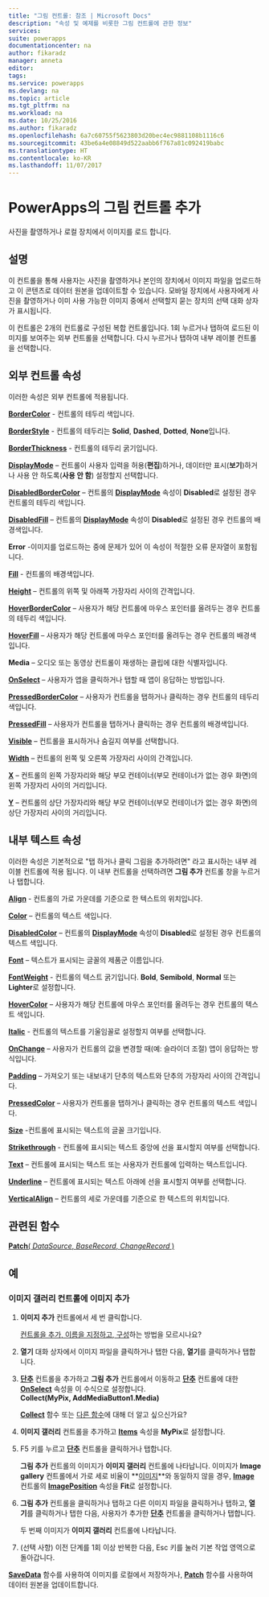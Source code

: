 ```yaml
---
title: "그림 컨트롤: 참조 | Microsoft Docs"
description: "속성 및 예제를 비롯한 그림 컨트롤에 관한 정보"
services: 
suite: powerapps
documentationcenter: na
author: fikaradz
manager: anneta
editor: 
tags: 
ms.service: powerapps
ms.devlang: na
ms.topic: article
ms.tgt_pltfrm: na
ms.workload: na
ms.date: 10/25/2016
ms.author: fikaradz
ms.openlocfilehash: 6a7c60755f5623803d20bec4ec9881108b1116c6
ms.sourcegitcommit: 43be6a4e08849d522aabb6f767a81c092419babc
ms.translationtype: HT
ms.contentlocale: ko-KR
ms.lasthandoff: 11/07/2017
---
```

# <a name="add-picture-control-in-powerapps"></a>PowerApps의 그림 컨트롤 추가
사진을 촬영하거나 로컬 장치에서 이미지를 로드 합니다.

## <a name="description"></a>설명
이 컨트롤을 통해 사용자는 사진을 촬영하거나 본인의 장치에서 이미지 파일을 업로드하고 이 콘텐츠로 데이터 원본을 업데이트할 수 있습니다. 모바일 장치에서 사용자에게 사진을 촬영하거나 이미 사용 가능한 이미지 중에서 선택할지 묻는 장치의 선택 대화 상자가 표시됩니다.

이 컨트롤은 2개의 컨트롤로 구성된 복합 컨트롤입니다.  1회 누르거나 탭하여 로드된 이미지를 보여주는 외부 컨트롤을 선택합니다.  다시 누르거나 탭하여 내부 레이블 컨트롤을 선택합니다.

## <a name="outer-control-properties"></a>외부 컨트롤 속성
이러한 속성은 외부 컨트롤에 적용됩니다.

**[BorderColor](properties-color-border.md)** - 컨트롤의 테두리 색입니다.

**[BorderStyle](properties-color-border.md)** - 컨트롤의 테두리는 **Solid**, **Dashed**, **Dotted**, **None**입니다.

**[BorderThickness](properties-color-border.md)** - 컨트롤의 테두리 굵기입니다.

**[DisplayMode](properties-core.md)** – 컨트롤이 사용자 입력을 허용(**편집**)하거나, 데이터만 표시(**보기**)하거나 사용 안 하도록(**사용 안 함**) 설정할지 선택합니다.

**[DisabledBorderColor](properties-color-border.md)** – 컨트롤의 **[DisplayMode](properties-core.md)** 속성이 **Disabled**로 설정된 경우 컨트롤의 테두리 색입니다.

**[DisabledFill](properties-color-border.md)** – 컨트롤의 **[DisplayMode](properties-core.md)** 속성이 **Disabled**로 설정된 경우 컨트롤의 배경색입니다.

**Error** -이미지를 업로드하는 중에 문제가 있어 이 속성이 적절한 오류 문자열이 포함됩니다.

**[Fill](properties-color-border.md)** - 컨트롤의 배경색입니다.

**[Height](properties-size-location.md)** – 컨트롤의 위쪽 및 아래쪽 가장자리 사이의 간격입니다.

**[HoverBorderColor](properties-color-border.md)** – 사용자가 해당 컨트롤에 마우스 포인터를 올려두는 경우 컨트롤의 테두리 색입니다.

**[HoverFill](properties-color-border.md)** – 사용자가 해당 컨트롤에 마우스 포인터를 올려두는 경우 컨트롤의 배경색입니다.

**Media** – 오디오 또는 동영상 컨트롤이 재생하는 클립에 대한 식별자입니다.

**[OnSelect](properties-core.md)** – 사용자가 앱을 클릭하거나 탭할 때 앱이 응답하는 방법입니다.

**[PressedBorderColor](properties-color-border.md)** – 사용자가 컨트롤을 탭하거나 클릭하는 경우 컨트롤의 테두리 색입니다.

**[PressedFill](properties-color-border.md)** – 사용자가 컨트롤을 탭하거나 클릭하는 경우 컨트롤의 배경색입니다.

**[Visible](properties-core.md)** – 컨트롤을 표시하거나 숨길지 여부를 선택합니다.

**[Width](properties-size-location.md)** – 컨트롤의 왼쪽 및 오른쪽 가장자리 사이의 간격입니다.

**[X](properties-size-location.md)** – 컨트롤의 왼쪽 가장자리와 해당 부모 컨테이너(부모 컨테이너가 없는 경우 화면)의 왼쪽 가장자리 사이의 거리입니다.

**[Y](properties-size-location.md)** – 컨트롤의 상단 가장자리와 해당 부모 컨테이너(부모 컨테이너가 없는 경우 화면)의 상단 가장자리 사이의 거리입니다.

## <a name="inner-text-properties"></a>내부 텍스트 속성
이러한 속성은 기본적으로 "탭 하거나 클릭 그림을 추가하려면" 라고 표시하는 내부 레이블 컨트롤에 적용 됩니다.  이 내부 컨트롤을 선택하려면 **그림 추가** 컨트롤 창을 누르거나 탭합니다.

**[Align](properties-text.md)** - 컨트롤의 가로 가운데를 기준으로 한 텍스트의 위치입니다.

**[Color](properties-color-border.md)** – 컨트롤의 텍스트 색입니다.

**[DisabledColor](properties-color-border.md)** – 컨트롤의 **[DisplayMode](properties-core.md)** 속성이 **Disabled**로 설정된 경우 컨트롤의 텍스트 색입니다.

**[Font](properties-text.md)** – 텍스트가 표시되는 글꼴의 제품군 이름입니다.

**[FontWeight](properties-text.md)** - 컨트롤의 텍스트 굵기입니다. **Bold**, **Semibold**, **Normal** 또는 **Lighter**로 설정합니다.

**[HoverColor](properties-color-border.md)** – 사용자가 해당 컨트롤에 마우스 포인터를 올려두는 경우 컨트롤의 텍스트 색입니다.

**[Italic](properties-text.md)** - 컨트롤의 텍스트를 기울임꼴로 설정할지 여부를 선택합니다.

**[OnChange](properties-core.md)** – 사용자가 컨트롤의 값을 변경할 때(예: 슬라이더 조절) 앱이 응답하는 방식입니다.

**[Padding](properties-size-location.md)** – 가져오기 또는 내보내기 단추의 텍스트와 단추의 가장자리 사이의 간격입니다.

**[PressedColor](properties-color-border.md)** – 사용자가 컨트롤을 탭하거나 클릭하는 경우 컨트롤의 텍스트 색입니다.

**[Size](properties-text.md)** -컨트롤에 표시되는 텍스트의 글꼴 크기입니다.

**[Strikethrough](properties-text.md)** - 컨트롤에 표시되는 텍스트 중앙에 선을 표시할지 여부를 선택합니다.

**[Text](properties-core.md)** – 컨트롤에 표시되는 텍스트 또는 사용자가 컨트롤에 입력하는 텍스트입니다.

**[Underline](properties-text.md)** – 컨트롤에 표시되는 텍스트 아래에 선을 표시할지 여부를 선택합니다.

**[VerticalAlign](properties-text.md)** – 컨트롤의 세로 가운데를 기준으로 한 텍스트의 위치입니다.

## <a name="related-functions"></a>관련된 함수
[**Patch**( *DataSource*, *BaseRecord*, *ChangeRecord* )](../functions/function-patch.md)

## <a name="example"></a>예
### <a name="add-images-to-an-image-gallery-control"></a>이미지 갤러리 컨트롤에 이미지 추가
1. **이미지 추가** 컨트롤에서 세 번 클릭합니다.
   
    [컨트롤을 추가, 이름을 지정하고, 구성](../add-configure-controls.md)하는 방법을 모르시나요?
2. **열기** 대화 상자에서 이미지 파일을 클릭하거나 탭한 다음, **열기**를 클릭하거나 탭합니다.
3. **[단추](control-button.md)** 컨트롤을 추가하고 **그림 추가** 컨트롤에서 이동하고 **[단추](control-button.md)** 컨트롤에 대한 **[OnSelect](properties-core.md)** 속성을 이 수식으로 설정합니다.<br>
   **Collect(MyPix, AddMediaButton1.Media)**
   
    **[Collect](../functions/function-clear-collect-clearcollect.md)** 함수 또는 [다른 함수](../formula-reference.md)에 대해 더 알고 싶으신가요?
4. **이미지 갤러리** 컨트롤을 추가하고 **[Items](properties-core.md)** 속성을 **MyPix**로 설정합니다.
5. F5 키를 누르고 **[단추](control-button.md)** 컨트롤을 클릭하거나 탭합니다.
   
    **그림 추가** 컨트롤의 이미지가 **이미지 갤러리** 컨트롤에 나타납니다. 이미지가 **Image gallery** 컨트롤에서 가로 세로 비율이 **[이미지](control-image.md)**와 동일하지 않을 경우, **[Image](control-image.md)** 컨트롤의 **[ImagePosition](properties-visual.md)** 속성을 **Fit**로 설정합니다.
6. **그림 추가** 컨트롤을 클릭하거나 탭하고 다른 이미지 파일을 클릭하거나 탭하고, **열기**를 클릭하거나 탭한 다음, 사용자가 추가한 **[단추](control-button.md)** 컨트롤을 클릭하거나 탭합니다.
   
    두 번째 이미지가 **이미지 갤러리** 컨트롤에 나타납니다.
7. (선택 사항) 이전 단계를 1회 이상 반복한 다음, Esc 키를 눌러 기본 작업 영역으로 돌아갑니다.

**[SaveData](../functions/function-savedata-loaddata.md)** 함수를 사용하여 이미지를 로컬에서 저장하거나, **[Patch](../functions/function-patch.md)** 함수를 사용하여 데이터 원본을 업데이트합니다.


